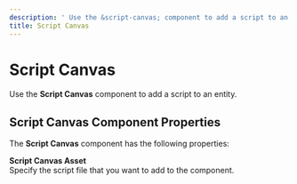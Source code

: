 ```yaml
---
description: ' Use the &script-canvas; component to add a script to an entity in &ALYlong;. '
title: Script Canvas
---
```

# Script Canvas<a name="component-script-canvas"></a>

Use the **Script Canvas** component to add a script to an entity\.

## Script Canvas Component Properties<a name="component-script-canvas-properties"></a>

The **Script Canvas** component has the following properties:

**Script Canvas Asset**  
Specify the script file that you want to add to the component\.